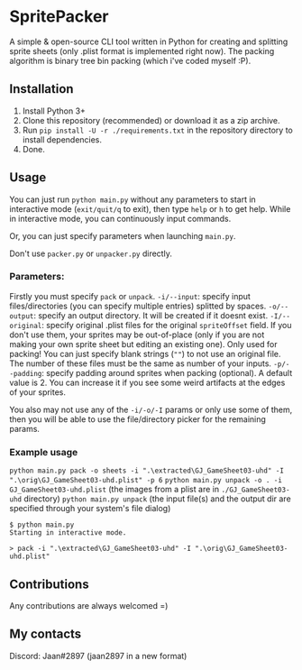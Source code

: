# SpritePacker
A simple & open-source CLI tool written in Python for creating and splitting sprite sheets (only .plist format is implemented right now). The packing algorithm is binary tree bin packing (which i've coded myself :<remove-github-emojis>P).

## Installation
1. Install Python 3+
2. Clone this repository (recommended) or download it as a zip archive.
3. Run `pip install -U -r ./requirements.txt` in the repository directory to install dependencies.
4. Done.

## Usage
You can just run `python main.py` without any parameters to start in interactive mode (`exit/quit/q` to exit), then type `help` or `h` to get help. While in interactive mode, you can continuously input commands.

Or, you can just specify parameters when launching `main.py`.

Don't use `packer.py` or `unpacker.py` directly.

### Parameters:
Firstly you must specify `pack` or `unpack`.
`-i/--input`: specify input files/directories (you can specify multiple entries) splitted by spaces.
`-o/--output`: specify an output directory. It will be created if it doesnt exist.
`-I/--original`: specify original .plist files for the original `spriteOffset` field. If you don't use them, your sprites may be out-of-place (only if you are not making your own sprite sheet but editing an existing one). Only used for packing! You can just specify blank strings (`""`) to not use an original file. The number of these files must be the same as number of your inputs.
`-p/--padding`: specify padding around sprites when packing (optional). A default value is 2. You can increase it if you see some weird artifacts at the edges of your sprites.

You also may not use any of the `-i/-o/-I` params or only use some of them, then you will be able to use the file/directory picker for the remaining params.

### Example usage
`python main.py pack -o sheets -i ".\extracted\GJ_GameSheet03-uhd" -I ".\orig\GJ_GameSheet03-uhd.plist" -p 6`
`python main.py unpack -o . -i GJ_GameSheet03-uhd.plist` (the images from a plist are in `./GJ_GameSheet03-uhd` directory)
`python main.py unpack` (the input file(s) and the output dir are specified through your system's file dialog)
```
$ python main.py
Starting in interactive mode.

> pack -i ".\extracted\GJ_GameSheet03-uhd" -I ".\orig\GJ_GameSheet03-uhd.plist"
```

## Contributions
Any contributions are always welcomed =)

## My contacts
Discord: Jaan#2897 (jaan2897 in a new format)
